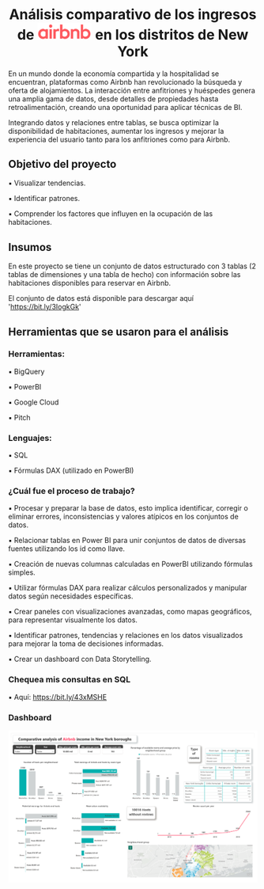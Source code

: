 # <h1 align="center"> Análisis comparativo de los ingresos de <img src="https://raw.githubusercontent.com/MayteLlerena/Airbnb/main/airbnb.logo.png" width="110"> en los distritos de New York
 </h1>


En un mundo donde la economía compartida y la hospitalidad se encuentran, plataformas como Airbnb han revolucionado la búsqueda y oferta de alojamientos. La interacción entre anfitriones y huéspedes genera una amplia gama de datos, desde detalles de propiedades hasta retroalimentación, creando una oportunidad para aplicar técnicas de BI. 

Integrando datos y relaciones entre tablas, se busca optimizar la disponibilidad de habitaciones, aumentar los ingresos y mejorar la experiencia del usuario tanto para los anfitriones como para Airbnb. 

## Objetivo del proyecto

▪️ Visualizar tendencias.

▪️ Identificar patrones.

▪️ Comprender los factores que influyen en la ocupación de las habitaciones.

## Insumos

En este proyecto se tiene un conjunto de datos estructurado con 3 tablas (2 tablas de dimensiones y una tabla de hecho) con información sobre las habitaciones disponibles para reservar en Airbnb.

El conjunto de datos está disponible para descargar aquí  'https://bit.ly/3IogkGk'

## Herramientas que se usaron para el análisis

### Herramientas:

▪️ BigQuery

▪️ PowerBI

▪️ Google Cloud

▪️ Pitch

### Lenguajes:

▪️ SQL

▪️ Fórmulas DAX (utilizado en PowerBI)

### ¿Cuál fue el proceso de trabajo?

▪️ Procesar y preparar la base de datos, esto implica identificar, corregir o eliminar errores, inconsistencias y valores atípicos en los conjuntos de datos.

▪️ Relacionar tablas en Power BI para unir conjuntos de datos de diversas fuentes utilizando los id como llave.

▪️ Creación de nuevas columnas calculadas en PowerBI utilizando fórmulas simples.

▪️ Utilizar fórmulas DAX para realizar cálculos personalizados y manipular datos según necesidades específicas.

▪️ Crear paneles con visualizaciones avanzadas, como mapas geográficos, para representar visualmente los datos.

▪️ Identificar patrones, tendencias y relaciones en los datos visualizados para mejorar la toma de decisiones informadas.

▪️ Crear un dashboard con Data Storytelling.

### Chequea mis consultas en SQL

▪️ Aquí: https://bit.ly/43xMSHE

### Dashboard 

![Airbnb](https://raw.githubusercontent.com/MayteLlerena/Airbnb/main/Dashboard-Airbnb.png)

